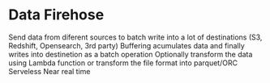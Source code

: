 
# Data Firehose
Send data from diferent sources to batch write into a lot of destinations (S3, Redshift, Opensearch, 3rd party)
Buffering acumulates data and finally writes into destinetion as a batch operation
Optionally transform the data using Lambda function or transform the file format into parquet/ORC
Serveless
Near real time